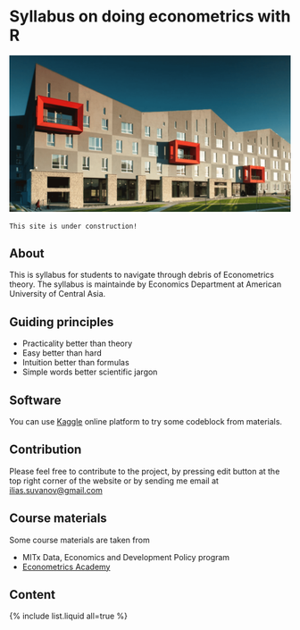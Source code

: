 # Syllabus on doing econometrics with R

![AUCA](/assets/images/auca.png)


```warning
This site is under construction!
```

## About

This is syllabus for students to navigate through debris of Econometrics theory. The syllabus is maintainde by Economics Department at American University of Central Asia.

## Guiding principles

- Practicality better than theory
- Easy better than hard
- Intuition better than formulas
- Simple words better scientific jargon

## Software 

You can use [Kaggle](https://www.kaggle.com) online platform to try some codeblock from materials. 

## Contribution

Please feel free to contribute to the project, by pressing edit button at the top right corner of the website or by sending me email at ilias.suvanov@gmail.com

## Course materials

Some course materials are taken from
- MITx Data, Economics and Development Policy program
- [Econometrics Academy](https://www.youtube.com/channel/UCAN7taaPrBLX2LiWbFmJZfw)


## Content

{% include list.liquid all=true %}


